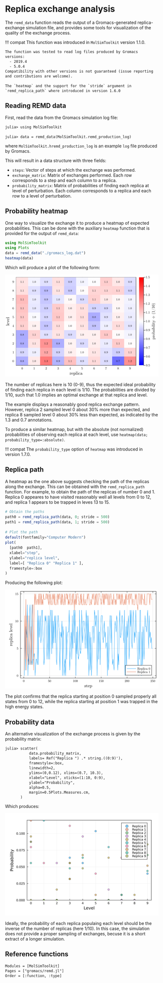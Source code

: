 # Replica exchange analysis

The `remd_data` function reads the output of a Gromacs-generated 
replica-exchange simulation file, and provides some tools for visualization
of the quality of the exchange process.

!!! compat
    This function was introduced in `MolSimToolkit` version 1.1.0. 

    The function was tested to read log files produced by Gromacs versions: 
      - 2019.4
      - 5.0.4
    Compatibility with other versions is not guaranteed (issue reporting and contributions are welcome). 

    The `heatmap` and the support for the `stride` argument in `remd_replica_path` where introduced in version 1.6.0

## Reading REMD data

First, read the data from the Gromacs simulation log file:

```julia-repl
julia> using MolSimToolkit

julia> data = remd_data(MolSimToolkit.remd_production_log)
```
where `MolSimToolkit.hremd_production_log` is an example `log` file produced by Gromacs.

This will result in a data structure with three fields:

- `steps`: Vector of steps at which the exchange was performed.
- `exchange_matrix`: Matrix of exchanges performed. 
  Each row corresponds to a step and each column to a replica. 
- `probability_matrix`: Matrix of probabilities of finding each replica at level of 
  perturbation. Each column corresponds to a replica and each row to a level of
  perturbation.

## Probability heatmap

One way to visualize the exchange it to produce a heatmap of expected probabilities. This
can be done with the auxiliary `heatmap` function that is provided for the output
of `remd_data`: 

```julia
using MolSimToolkit
using Plots
data = remd_data("./gromacs_log.dat")
heatmap(data)
```

Which will produce a plot of the following form:

![](./images/REMD/remd_heatmap.png)

The number of replicas here is 10 (0-9), thus the expected ideal probability of finding each replica
in each level is $1/10$. The probabilities are divided by $1/10$, such that $1.0$ implies 
an optimal exchange at that replica and level. 

The example displays a reasonably good replica exchange pattern. However,
replica 2 sampled level 0 about 30% more than expected, and replica 8 sampled 
level 0 about 30% less than expected, as indicated by the 1.3 and 0.7 annotations. 

To produce a similar heatmap, but with the absolute (not normalized) probabilities of 
observing each replica at each level, use `heatmap(data; probability_type=:absolute)`. 

!!! compat
    The `probability_type` option of `heatmap` was introduced in version 1.7.0.

## Replica path

A heatmap as the one above suggests checking the path of the replicas along the exchange. 
This can be obtained with the `remd_replica_path` function. For example, to obtain the path
of the replicas of number 0 and 1. Replica 0 appeares to have visited reasonably well 
all levels from 0 to 12, and replica 1 appears to be trapped in leves 13 to 15.

```julia
# Obtain the paths
path0 = remd_replica_path(data, 0; stride = 500)
path1 = remd_replica_path(data, 1; stride = 500)

# Plot the path
default(fontfamily="Computer Modern")
plot(
  [path0  path1],
  xlabel="step",
  ylabel="replica level",
  label=[ "Replica 0" "Replica 1" ],
  framestyle=:box
)
```

Producing the following plot:

![](./images/REMD/replica_path.png)

The plot confirms that the replica starting at position 0 sampled properly all states from 0 to 12,
while the replica starting at position 1 was trapped in the high energy states.

## Probability data

An alternative visualization of the exchange process is
given by the probability matrix:

```julia-repl
julia> scatter(
           data.probability_matrix,
           labels= Ref("Replica ") .* string.((0:9)'),
           framestyle=:box,
           linewidth=2,
           ylims=(0,0.12), xlims=(0.7, 10.3),
           xlabel="Level", xticks=(1:10, 0:9),
           ylabel="Probability",
           alpha=0.5,
           margin=0.5Plots.Measures.cm,
       )
```

Which produces:

![hremd2.svg](./images/REMD/hremd2.svg)

Ideally, the probability of each replica populaing each level should be the inverse of the number of replicas (here $1/10$). In this case, the simulation does not provide a proper sampling
of exchanges, becuse it is a short extract of a longer simulation. 

## Reference functions

```@autodocs
Modules = [MolSimToolkit]
Pages = ["gromacs/remd.jl"]
Order = [:function, :type]
```




